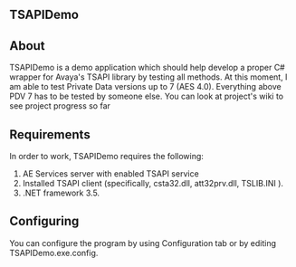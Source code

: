 ## TSAPIDemo

## About
TSAPIDemo is a demo application which should help develop a proper C# wrapper for Avaya's TSAPI library by testing all methods.
At this moment, I am able to test Private Data versions up to 7 (AES 4.0). Everything above PDV 7 has to be tested by someone else.
You can look at project's wiki to see project progress so far

## Requirements
In order to work, TSAPIDemo requires the following:<br>
1)  AE Services server with enabled TSAPI service<br>
2)  Installed TSAPI client (specifically, csta32.dll, att32prv.dll, TSLIB.INI ).<br>
3)  .NET framework 3.5.<br>

## Configuring
You can configure the program by using Configuration tab or by editing TSAPIDemo.exe.config.
